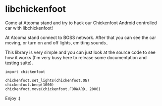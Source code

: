 libchickenfoot
==============

Come at Atooma stand and try to hack our Chickenfoot Android controlled car with libchickenfoot!

At Atooma stand connect to BOSS network. After that you can see the car moving, or turn on and off lights, emitting sounds..

This library is very simple and you can just look at the source code to see how it works (I'm very busy here to release some documentation and testing suite).

    import chickenfoot

    chickenfoot.set_lights(chickenfoot.ON)
    chickenfoot.beep(1000)
    chickenfoot.move(chickenfoot.FORWARD, 2000)


Enjoy :)
